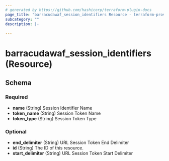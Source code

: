 ```yaml
---
# generated by https://github.com/hashicorp/terraform-plugin-docs
page_title: "barracudawaf_session_identifiers Resource - terraform-provider-barracudawaf"
subcategory: ""
description: |-
  
---
```


# barracudawaf_session_identifiers (Resource)





<!-- schema generated by tfplugindocs -->
## Schema

### Required

- **name** (String) Session Identifier Name
- **token_name** (String) Session Token Name
- **token_type** (String) Session Token Type

### Optional

- **end_delimiter** (String) URL Session Token End Delimiter
- **id** (String) The ID of this resource.
- **start_delimiter** (String) URL Session Token Start Delimiter


